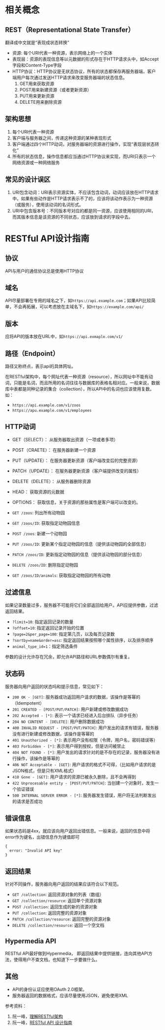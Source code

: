 # 相关概念
## REST（Representational State Transfer）
翻译成中文就是“表现成状态转换”

* 资源: 每个URI代表一种资源，表示网络上的一个实体
* 表现层：资源的表现信息等以元数据的形式存在于HTTP请求头中，如Accept字段和Content-Type字段
* HTTP协议：HTTP协议是无状态协议，所有的状态都保存再服务器端，客户端用户每次通过发送HTTP请求来改变服务器端的状态信息。
  1. GET用来获取资源
  2. POST用来新建资源（或者更新资源）
  3. PUT用来更新资源
  4. DELETE用来删除资源

## 架构思想
1. 每个URI代表一种资源
2. 客户端与服务器之间，传递这种资源的某种表现形式
3. 客户端通过四个HTTP动词，对服务器端的资源进行操作，实现“表现层状态转化”
4. 所有的状态信息，操作信息都应当通过HTTP协议来实现，而URI只表示一个网络资源或一种网络服务

## 常见的设计误区
1. URI包含动词：URI表示资源实体，不应该包含动词，动词应该放在HTTP请求中。如果有些动作是HTTP请求表示不了的，应该将该动作表示为一种资源（或服务），使用该动词的名词形式。
2. URI中包含版本号：不同版本号对应的都是同一资源，应该使用相同的URI，而其版本信息是该资源的不同状态，应该放到请求的字段中去。


# RESTful API设计指南

## 协议
API与用户的通信协议总是使用HTTP协议

## 域名
API尽量部署在专用的域名之下，如`https://api.example.com`；如果API比较简单，不会再拓展，可以考虑放在主域名下，如`https://example.com/api/`

## 版本
应将API的版本放在URL中，如`https://api.exmaple.com/v1/`

## 路径（Endpoint）
路径又称终点，表示api的具体网址。

在RESTful架构中，每个网址代表一种资源（resource），所以网址中不能有动词，只能是名词，而且所用的名词往往与数据库的表格名相对应。一般来说，数据库中表都是同种记录的集合（collection），所以API中的名词也应该使用复数。如：
* `https://api.example.com/v1/zoos`
* `https://apu.example.com/v1/employees`

## HTTP动词

* GET（SELECT）： 从服务器取出资源（一项或者多项）
* POST（CRAETE）： 在服务器新建一个资源
* PUT（UPDATE）： 在服务器更新资源（客户端改变后的完整资源）
* PATCH（UPDATE）： 在服务器更新资源（客户端提供改变的属性）
* DELETE（DELETE）： 从服务器删除资源
* HEAD： 获取资源的元数据
* OPTIONS： 获取信息，关于资源的那些属性是客户端可以改变的。

* `GET /zoos`: 列出所有动物园
* `GET /zoos/ID`: 获取指定动物园信息
* `POST /zoos`: 新建一个动物园
* `PUT /zoos/ID`: 更新某个指定动物园的信息（提供该动物园的全部信息）
* `PATCH /zoos/ID`: 更新指定动物园的信息（提供该动物园的部分信息）
* `DELETE /zoos/ID`: 删除指定动物园
* `GET /zoos/ID/animals`: 获取指定动物园的所有动物

## 过滤信息
如果记录数量过多，服务器不可能将它们全部返回给用户。API应提供参数，过滤返回结果。
* `?limit=10`: 指定返回记录的数量
* `?offset=10`: 指定返回记录开始的位置
* `?page=2&per_page=100`: 指定第几页，以及每页记录数
* `?sortby=name&order=asc`: 指定返回结果按照哪个属性排序，以及排序顺序
* `animal_type_id=1`：指定筛选条件

参数的设计允许存在冗余，即允许API路径和URL参数偶尔有重复。

## 状态码
服务器向用户返回的状态吗和提示信息，常见如下：
* `200 OK - [GET]`: 服务器成功返回用户请求的数据，该操作是等幂的（Idempotent）
* `201 CREATED - [POST/PUT/PATCH]`: 用户新建或修改数据成功
* `202 Accepted - [*]`: 表示一个请求已经进入后台排队（异步任务）
* `204 NO CONTENT - [DELETE]`: 用户删除数据成功
* `400 INVALID REQUEST - [POST/PUT/PATCH]`: 用户发出的请求有错误，服务器没有进行新建或修改数据，该操作是等幂的
* `401 Unauthorized - [*]`: 表示用户没有权限（令牌，用户名，密码错误等）
* `403 Forbidden - [*]`: 表示用户得到授权，但是访问被禁止
* `404 NOT FOUND - [*]`: 用户发出的请求针对的是不存在的记录，服务器没有进行操作，该操作是等幂的
* `406 NOT Acceptable - [GET]`: 用户请求的格式不可得，（比如用户请求的是JSON格式，但是只有XML格式）
* `410 Gone - [GET]`: 用户请求的资源已被永久删除，且不会再得到
* `422 Unprocesable entity - [POST/PUT/PATCH]`: 当创建一个对象时，发生一个验证错误
* `500 INTERNAL SERVER ERROR - [*]`: 服务器发生错误，用户将无法判断发出的请求是否成功

## 错误信息
如果状态码是4xx，就应该向用户返回出错信息。一般来说，返回的信息中将error作为键名，出错信息作为键值即可
```
{
  error: "Invalid API key"
}
```

## 返回结果
针对不同操作，服务器向用户返回的结果应该符合以下规范。
* `GET /collection`: 返回资源对象的列表（数组）
* `GET /collection/resource`: 返回单个资源对象
* `POST /collection`: 返回生成的新的资源对象
* `PUT /collection`: 返回完整的资源对象
* `PATCH /collection/resource`: 返回完整的资源对象
* `DELETE /collection/resource`: 返回一个空文档

## Hypermedia API
RESTful API最好做到Hypermedia， 即返回结果中提供链接，连向其他API方法，使得用户不查文档，也知道下一步要做什么。

## 其他
* API的身份认证应使用OAuth 2.0框架。
* 服务器返回的数据格式，应该尽量使用JSON，避免使用XML


参考资料：
1. 阮一峰，[理解RESTful架构](http://www.ruanyifeng.com/blog/2011/09/restful.html)
2. 阮一峰，[RESTful API 设计指南](http://www.ruanyifeng.com/blog/2014/05/restful_api.html)
